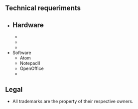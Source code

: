 ## Technical requeriments ##

* Hardware
    - 
    - 
    - 
    - 
* Software
    - Atom
    - NotepadII
    - OpenOffice
    - 

## Legal ##

* All trademarks are the property of their respective owners.